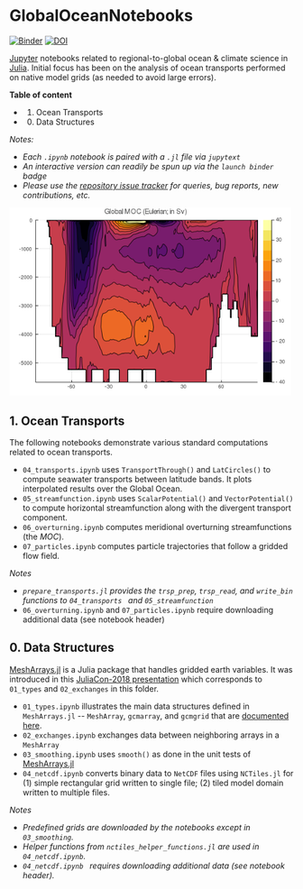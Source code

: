 # GlobalOceanNotebooks

[![Binder](https://mybinder.org/badge_logo.svg)](https://mybinder.org/v2/gh/JuliaClimate/MeshArrayNotebooks/master)
[![DOI](https://zenodo.org/badge/147266407.svg)](https://zenodo.org/badge/latestdoi/147266407)

[Jupyter](https://jupyter.org) notebooks related to regional-to-global ocean & climate science in [Julia](https://julialang.org). Initial focus has been on the analysis of ocean transports performed on native model grids (as needed to avoid large errors).

**Table of content**

- 1. Ocean Transports
- 0. Data Structures

_Notes:_ 

- _Each `.ipynb` notebook is paired with a `.jl` file via `jupytext`_
- _An interactive version can readily be spun up via the `launch binder` badge_
- _Please use the [repository issue tracker](https://guides.github.com/features/issues/) for queries, bug reports, new contributions, etc._

<img width="500" src="OceanTransports/MOC.png">

## 1. Ocean Transports

The following notebooks demonstrate various standard computations related to ocean transports.

- `04_transports.ipynb` uses `TransportThrough()` and `LatCircles()` to compute seawater transports between latitude bands. It plots interpolated results over the Global Ocean.
- `05_streamfunction.ipynb` uses `ScalarPotential()` and `VectorPotential()` to compute horizontal streamfunction along with the divergent transport component.
- `06_overturning.ipynb` computes meridional overturning streamfunctions (the _MOC_).
- `07_particles.ipynb` computes particle trajectories that follow a gridded flow field.

_Notes_

- _`prepare_transports.jl` provides the `trsp_prep`, `trsp_read`, and `write_bin` functions to `04_transports ` and `05_streamfunction`_
- `06_overturning.ipynb` and `07_particles.ipynb` require downloading additional data (see notebook header)

## 0. Data Structures

[MeshArrays.jl](https://github.com/juliaclimate/MeshArrays.jl) is a Julia package that handles gridded earth variables. It was introduced in this [JuliaCon-2018 presentation](https://youtu.be/RDxAy_zSUvg) which corresponds to `01_types` and `02_exchanges` in this folder.

- `01_types.ipynb` illustrates the main data structures defined in `MeshArrays.jl` -- `MeshArray`, `gcmarray`, and `gcmgrid` that are [documented here](https://juliaclimate.github.io/MeshArrays.jl/stable/).
- `02_exchanges.ipynb` exchanges data between neighboring arrays in a `MeshArray `
- `03_smoothing.ipynb` uses `smooth()` as done in the unit tests of [MeshArrays.jl](https://github.com/juliaclimate/MeshArrays.jl) 
- `04_netcdf.ipynb` converts binary data to `NetCDF` files using `NCTiles.jl` for (1) simple rectangular grid written to single file; (2) tiled model domain written to multiple files.

_Notes_

- _Predefined grids are downloaded by the notebooks except in `03_smoothing`._
- _Helper functions from `nctiles_helper_functions.jl` are used in `04_netcdf.ipynb`._
- _`04_netcdf.ipynb ` requires downloading additional data (see notebook header)._



